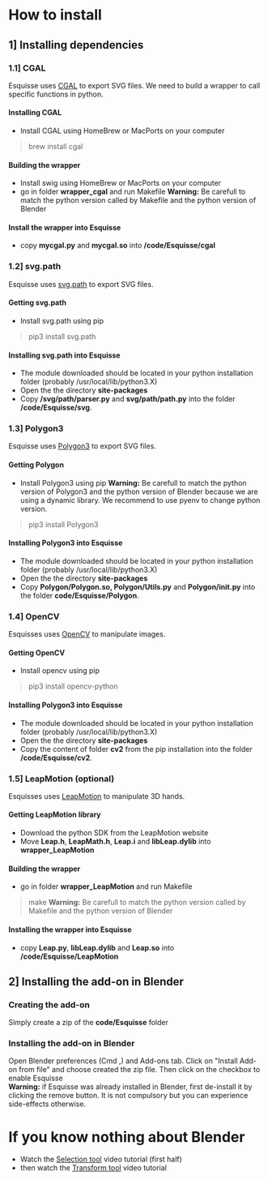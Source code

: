 

# How to install

## 1] Installing dependencies

### 1.1] CGAL
Esquisse uses [CGAL](https://www.cgal.org) to export SVG files.
We need to build a wrapper to call specific functions in python.
#### Installing CGAL
* Install CGAL using HomeBrew or MacPorts on your computer
> brew install cgal
#### Building the wrapper
* Install swig using HomeBrew or MacPorts on your computer
* go in folder **wrapper_cgal** and run Makefile
**Warning:** Be carefull to match the python version called by Makefile and the python version of Blender
#### Install the wrapper into Esquisse
* copy **mycgal.py** and **mycgal.so** into **/code/Esquisse/cgal**

### 1.2] svg.path
Esquisse uses [svg.path](https://pypi.org/project/svg.path/) to export SVG files.
#### Getting svg.path
* Install svg.path using pip
> pip3 install svg.path
#### Installing svg.path into Esquisse
* The module downloaded should be located in your python installation folder (probably /usr/local/lib/python3.X)
* Open the the directory **site-packages**
* Copy **/svg/path/parser.py** and **svg/path/path.py** into the folder **/code/Esquisse/svg**.


### 1.3] Polygon3
Esquisse uses [Polygon3](https://pypi.org/project/Polygon3/) to export SVG files.
#### Getting Polygon
* Install Polygon3 using pip
**Warning:** Be carefull to match the python version of Polygon3 and the python version of Blender because we are using
a dynamic library. We recommend to use pyenv to change python version.
> pip3 install Polygon3
#### Installing Polygon3 into Esquisse
* The module downloaded should be located in your python installation folder (probably /usr/local/lib/python3.X)
* Open the the directory **site-packages**
* Copy **Polygon/Polygon.so, Polygon/Utils.py** and **Polygon/__init__.py**  into the folder **code/Esquisse/Polygon**.


### 1.4] OpenCV
Esquisses uses [OpenCV](https://pypi.org/project/pyopencv/) to manipulate images.
#### Getting OpenCV
* Install opencv using pip
> pip3 install opencv-python
#### Installing Polygon3 into Esquisse
* The module downloaded should be located in your python installation folder (probably /usr/local/lib/python3.X)
* Open the the directory **site-packages**
* Copy the content of folder **cv2**  from the pip installation into the folder **/code/Esquisse/cv2**.


### 1.5] LeapMotion (optional)
Esquisses uses [LeapMotion](https://www.leapmotion.com) to manipulate 3D hands.
#### Getting LeapMotion library
* Download the python SDK from the LeapMotion website
* Move **Leap.h**, **LeapMath.h**, **Leap.i** and **libLeap.dylib** into **wrapper_LeapMotion**
#### Building the wrapper
* go in folder **wrapper_LeapMotion** and run Makefile
> make
**Warning:** Be carefull to match the python version called by Makefile and the python version of Blender
#### Installing the wrapper into Esquisse
* copy **Leap.py**, **libLeap.dylib** and **Leap.so** into **/code/Esquisse/LeapMotion**

## 2] Installing the add-on in Blender  
### Creating the add-on
Simply create a zip of the **code/Esquisse** folder
### Installing the add-on in Blender
Open Blender preferences (Cmd ,) and Add-ons tab. Click on "Install Add-on from file"  and choose created the zip file.
Then click on the checkbox to enable Esquisse  
**Warning:** if Esquisse was already installed in Blender, first de-install it by clicking the remove button. It is not compulsory but you can experience side-effects otherwise.


# If you know nothing about Blender

* Watch the [Selection tool](https://cloud.blender.org/p/blender-inside-out/560414b7044a2a00c4a6da9b) video tutorial (first half)
* then watch the [Transform tool](https://cloud.blender.org/p/blender-inside-out/560414b7044a2a00c4a6da9c) video tutorial








